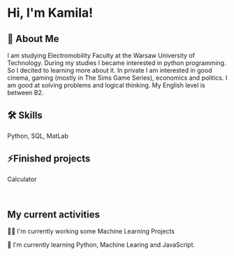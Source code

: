 # Hi, I'm Kamila!


## 🚀 About Me
I am studying Electromobility Faculty at the Warsaw University of Technology. During my studies I became interested in python programming. So I decited to learning more about it. In private I am interested in good cinema, gaming (mostly in The Sims Game Series), economics and politics. I am good at solving problems and logical thinking. My English level is between B2.

## 🛠 Skills
Python, SQL, MatLab

## ⚡️Finished projects
<p>Calculator</p><br/>


## My current activities
👩‍💻 I'm currently working some Machine Learning Projects

🧠 I'm currently learning Python, Machine Learing and JavaScript.
